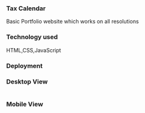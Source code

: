 ### Tax Calendar

Basic Portfolio website which works on all resolutions 

### Technology used

HTML,CSS,JavaScript


### Deployment


### Desktop View
![]()

### Mobile View

![]()